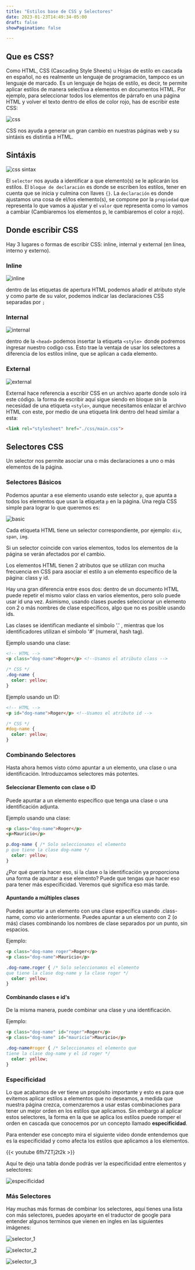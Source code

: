 ```yaml
---
title: "Estilos base de CSS y Selectores"
date: 2023-01-23T14:49:34-05:00
draft: false
showPagination: false

---
```


## Que es CSS?

Como HTML, CSS (Cascading Style Sheets) u Hojas de estilo en cascada en español, no es realmente un lenguaje de programación, tampoco es un lenguaje de marcado. Es un lenguaje de hojas de estilo, es decir, te permite aplicar estilos de manera selectiva a elementos en documentos HTML. Por ejemplo, para seleccionar todos los elementos de párrafo en una página HTML y volver el texto dentro de ellos de color rojo, has de escribir este CSS:

![css](css.png)

CSS nos ayuda a generar un gran cambio en nuestras páginas web y su sintáxis es distintia a HTML.

## Sintáxis 

![css sintax](css_sintax.png)

El `selector` nos ayuda a identificar a que elemento(s) se le aplicarán los estilos.
El `bloque de declaración` es donde se escriben los estilos, tener en cuenta que se inicia y culmina con llaves `{}`.
La `declaración` es donde ajustamos una cosa de el/los elemento(s), se compone por la `propiedad` que representa lo que vamos a ajustar y el `valor` que representa como lo vamos a cambiar (Cambiaremos los elementos p, le cambiaremos el color a rojo).


## Donde escribir CSS

Hay 3 lugares o formas de escribir CSS: inline, internal y external (en línea, interno y externo).

### Inline

![inline](inline.png)

dentro de las etiquetas de apertura HTML podemos añadir el atributo style y como parte de su valor, podemos indicar las declaraciones CSS separadas por `;`

### Internal

![internal](internal.png)

dentro de la `<head>` podemos insertar la etiqueta `<style> `donde podremos ingresar nuestro codigo css. Esto trae la ventaja de usar los selectores a diferencia de los estilos inline, que se aplican a cada elemento.

### External

![external](external.png)

External hace referencia a escribir CSS en un archivo  aparte donde solo irá este código. la forma de escribir aquí sigue siendo en bloque sin la necesidad de una etiqueta `<style>`, aunque necesitamos enlazar el archivo HTML con este, por medio de una etiqueta link dentro del head similar a esta:

```html
<link rel="stylesheet" href="./css/main.css">
```

## Selectores CSS

Un selector nos permite asociar una o más declaraciones a uno o más elementos de la página.

### Selectores Básicos

Podemos apuntar a ese elemento usando este selector `p`, que apunta a todos los elementos que usan la etiqueta `p` en la página. Una regla CSS simple para lograr lo que queremos es:

![basic](basic.png)

Cada etiqueta HTML tiene un selector correspondiente, por ejemplo: `div`, `span`, `img`.

Si un selector coincide con varios elementos, todos los elementos de la página se verán afectados por el cambio.

Los elementos HTML tienen 2 atributos que se utilizan con mucha frecuencia en CSS para asociar el estilo a un elemento específico de la página: class y id.

Hay una gran diferencia entre esos dos: dentro de un documento HTML puede repetir el mismo valor class en varios elementos, pero solo puede usar id una vez. Asimismo, usando clases puedes seleccionar un elemento con 2 o más nombres de clase específicos, algo que no es posible usando ids.

Las clases se identifican mediante el símbolo '.' , mientras que los identificadores utilizan el símbolo '#' (numeral, hash tag).

Ejemplo usando una clase:

```html
<!-- HTML -->
<p class="dog-name">Roger</p> <!--Usamos el atributo class -->
```

```css
/* CSS */
.dog-name {
  color: yellow;
}
```


Ejemplo usando un ID:

```html
<!-- HTML -->
<p id="dog-name">Roger</p> <!--Usamos el atributo id -->
```

```css
/* CSS */
#dog-name {
  color: yellow;
}
```

### Combinando Selectores

Hasta ahora hemos visto cómo apuntar a un elemento, una clase o una identificación. Introduzcamos selectores más potentes.

#### Seleccionar Elemento con clase o ID

Puede apuntar a un elemento específico que tenga una clase o una identificación adjunta.

Ejemplo usando una clase:

```html
<p class="dog-name">Roger</p>
<p>Mauricio</p>
```

```css
p.dog-name { /* Solo seleccionamos el elemento 
p que tiene la clase dog-name */
  color: yellow; 
}
```

¿Por qué querría hacer eso, si la clase o la identificación ya proporciona una forma de apuntar a ese elemento? Puede que tengas que hacer eso para tener más especificidad. Veremos qué significa eso más tarde.

#### Apuntando a múltiples clases

Puedes apuntar a un elemento con una clase específica usando .class-name, como vio anteriormente. Puedes apuntar a un elemento con 2 (o más) clases combinando los nombres de clase separados por un punto, sin espacios.

Ejemplo:

```html
<p class="dog-name roger">Roger</p>
<p class="dog-name">Mauricio</p>
```

```css
.dog-name.roger { /* Solo seleccionamos el elemento 
que tiene la clase dog-name y la clase roger */
  color: yellow; 
}
```

#### Combinando clases e id's

De la misma manera, puede combinar una clase y una identificación.

Ejemplo:

```html
<p class="dog-name" id="roger">Roger</p>
<p class="dog-name" id="mauricio">Mauricio</p>
```

```css
.dog-name#roger { /* Seleccionamos el elemento que 
tiene la clase dog-name y el id roger */
  color: yellow; 
}
```

### Especificidad

Lo que acabamos de ver tiene un propósito importante y esto es para que evitemos aplicar estilos a elementos que no deseamos, a medida que nuestra página crezca, comenzaremos a usar estas combinaciones para tener un mejor orden en los estilos que aplicamos. Sin embargo al aplicar estos selectores, la forma en la que se aplica los estilos puede romper el orden en cascada que conocemos por un concepto llamado **especificidad**.

Para entender ese concepto mira el siguiente video donde entendemos que es la especificidad y como afecta los estilos que aplicamos a los elementos.

{{< youtube 6fh7ZTj2t2k >}}

Aquí te dejo una tabla donde podrás ver la especificidad entre elementos y selectores:

![especificidad](especificidad.png)

### Más Selectores

Hay muchas más formas de combinar los selectores, aquí tienes una lista con más selectores, puedes apoyarte en el traductor de google para entender algunos terminos que vienen en ingles en las siguientes imágenes:

![selector_1](selector_1.jpg)

![selector_2](selector_2.jpg)

![selector_3](selector_3.jpg)

